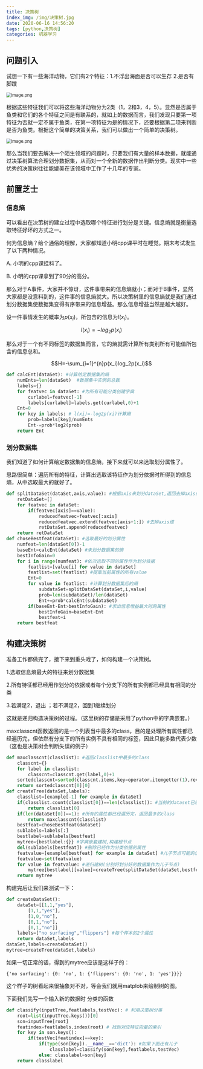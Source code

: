 ```yaml
---
title: 决策树
index_img: /img/决策树.jpg
date: 2020-06-16 14:56:20
tags: [python,决策树]
categories: 机器学习
---
```


## 问题引入

试想一下有一些海洋动物，它们有2个特征：1.不浮出海面是否可以生存 2.是否有脚蹼

<img src="https://i.loli.net/2020/06/16/qpzdGTI2kDRKwx9.png" alt="image.png" style="zoom: 80%;" />

根据这些特征我们可以将这些海洋动物分为2类（1，2和3，4，5）。显然是否属于鱼类和它们的各个特征之间是有联系的，就如上的数据而言，我们发现只要第一项特征为否就一定不属于鱼类，在第一项特征为是的情况下，还要根据第二项来判断是否为鱼类。根据这个简单的决策关系，我们可以做出一个简单的决策树。

<img src="https://i.loli.net/2020/06/16/Gr6svBED7Yopjx3.png" alt="image.png" style="zoom: 80%;" />

 那么当我们要去解决一个陌生领域的问题时，只要我们有大量的样本数据，就能通过决策树算法合理划分数据集，从而对一个全新的数据作出判断分类。现实中一些优秀的决策树往往能媲美在该领域中工作了十几年的专家。

## 前置芝士

### 信息熵

可以看出在决策树的建立过程中选取哪个特征进行划分是关键。信息熵就是衡量选取特征好坏的方式之一。

何为信息熵？给个通俗的理解，大家都知道小明cpp课平时在睡觉。期末考试发生了以下两种情况。

A. 小明的cpp课挂科了。

B. 小明的cpp课拿到了90分的高分。

那么对于A事件，大家并不惊讶，这件事带来的信息熵就小；而对于B事件，显然大家都是没意料到的，这件事的信息熵就大。所以决策树里的信息熵就是我们通过划分数据集使数据集变得有序带来的信息增益。那么信息增益当然是越大越好。

设一件事情发生的概率为$p(x_i)$，所包含的信息为$l(x_i)$。

$$l(x_i)=-log_2p(x_i)$$ 

那么对于一个有不同标签的数据集而言，它的熵就需计算所有类别所有可能值所包含的信息总和。

$$H=-\sum_{i=1}^{n}p(x_i)log_2p(x_i)$$

```python
def calcEnt(dataSet): #计算给定数据集的熵
    numEnts=len(dataSet)  #数据集中实例的总数
    labels={}
    for featvec in dataSet: #为所有可能分类创建字典
        curlabel=featvec[-1]
        labels[curlabel]=labels.get(curlabel,0)+1
    Ent=0
    for key in labels: # l(xi)=-log2p(xi)计算熵
        prob=labels[key]/numEnts
        Ent-=prob*log2(prob)
    return Ent
```

### 划分数据集

我们知道了如何计算给定数据集的信息熵，接下来就可以来选取划分属性了。

思路很简单：遍历所有的特征，计算出选取该特征作为划分依据时所得到的信息熵，从中选取最大的就好了。

```python
def splitDataSet(dataSet,axis,value): #根据axis来划分dataSet,返回去掉axis的dataset
    retDataSet=[]
    for featvec in dataSet:
        if(featvec[axis]==value):
            reducedfeatvec=featvec[:axis]
            reducedfeatvec.extend(featvec[axis+1:]) #去掉axis维
            retDataSet.append(reducedfeatvec)
    return retDataSet
def choseBestfeat(dataSet): #选取最好的划分属性
    numfeat=len(dataSet[0])-1 
    baseEnt=calcEnt(dataSet) #未划分数据集的熵
    bestInfoGain=0
    for i in range(numfeat): #依次选取不同的属性作为划分依据
        featlist=[value[i] for value in dataSet]
        featlist=set(featlist) #提取当前属性的所有value
        Ent=0
        for value in featlist: #计算划分数据集后的熵
            subdataSet=splitDataSet(dataSet,i,value)
            prob=len(subdataSet)/len(dataSet)
            Ent+=prob*calcEnt(subdataSet)
        if(baseEnt-Ent>bestInfoGain): #求出信息增益最大时的属性
            bestInfoGain=baseEnt-Ent
            bestfeat=i
    return bestfeat
```

## 构建决策树

准备工作都做完了，接下来到重头戏了，如何构建一个决策树。

1.选取信息熵最大的特征来划分数据集

2.所有特征都已经用作划分的依据或者每个分支下的所有实例都已经具有相同的分类

3.若满足2，退出 ；若不满足2，回到1继续划分

这就是递归构造决策树的过程。（这里树的存储是采用了python中的字典嵌套。）

maxclasscnt函数返回的是一个列表当中最多的class，目的是处理所有属性都已经遍历完，但依然有分支下的所有实例不具有相同的标签，因此只能多数代表少数（这也是决策树会判断失误的例子）

```python
def maxclasscnt(classlist): #返回classlist中最多的class
    classcnt={}
    for label in classlist:
        classcnt=classcnt.get(label,0)+1
    sortedclasscnt=sorted(classcnt.items,key=operator.itemgetter(1),reverse=False)
    return sortedclasscnt[0][0]
def createTree(dataSet,labels): 
    classlist=[example[-1] for example in dataSet] 
    if(classlist.count(classlist[0])==len(classlist)): #当前的dataset已经类别相同，直接返回
        return classlist[0]
    if(len(dataSet[0])==1): #所有的属性都已经遍历完，返回最多的class
        return maxclasscnt(classlist) 
    bestfeat=choseBestfeat(dataSet)
    sublabels=labels[:]
    bestlabel=sublabels[bestfeat]
    mytree={bestlabel:{}} #字典嵌套建树,构建根节点
    del(sublabels[bestfeat]) #删除已经作为分类依据的属性
    featvalue=[example[bestfeat] for example in dataSet] #儿子节点可能的值
    featvalue=set(featvalue)
    for value in featvalue: #递归建树(分别将划分好的数据集作为儿子节点)
        mytree[bestlabel][value]=createTree(splitDataSet(dataSet,bestfeat,value),sublabels)
    return mytree
```

构建完后让我们来测试一下：

```python
def createDataSet():
    dataSet=[[1,1,"yes"],
        [1,1,"yes"],
        [1,0,"no"],
        [0,1,"no"],
        [0,1,"no"]]
    labels=["no surfacing","flippers"] #每个样本的2个属性
    return dataSet,labels
dataSet,labels=createDataSet()
mytree=createTree(dataSet,labels)
```

如果一切正常的话，得到的mytree应该是这样子的：

```
{'no surfacing': {0: 'no', 1: {'flippers': {0: 'no', 1: 'yes'}}}}
```

这个样子的树看起来很抽象对不对，等会我们就用matplob来绘制树的图。

下面我们先写一个输入新的数据时   分类的函数

```python
def classify(inputTree,featlabels,testVec): # 利用决策树分类
    root=list(inputTree.keys())[0]
    son=inputTree[root]
    featindex=featlabels.index(root) # 找到对应特征向量的索引
    for key in son.keys():
        if(testVec[featindex]==key):
            if(type(son[key]).__name__=='dict'): #如果下面还有儿子
                classlabel=classify(son[key],featlabels,testVec)
            else: classlabel=son[key]
    return classlabel
```

